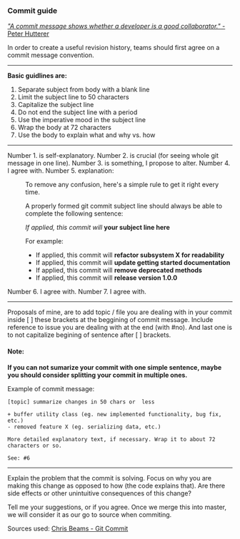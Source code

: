 ### Commit guide
 
 
 [*"A commit message shows whether a developer is a good collaborator."* - Peter Hutterer](https://au.linkedin.com/in/peterhutterer/en)
 
In order to create a useful revision history, teams should first agree on a commit message convention.

---

**Basic guidlines are:**

1. Separate subject from body with a blank line
2. Limit the subject line to 50 characters
3. Capitalize the subject line
4. Do not end the subject line with a period
5. Use the imperative mood in the subject line
6. Wrap the body at 72 characters
7. Use the body to explain what and why vs. how

---

Number 1. is self-explanatory.
Number 2. is crucial (for seeing whole git message in one line).
Number 3. is something, I propose to alter.
Number 4. I agree with.
Number 5. explanation:
<dd>To remove any confusion, here's a simple rule to get it right every time.

A properly formed git commit subject line should always be able to complete the following sentence:

*If applied, this commit will* **your subject line here**

For example:
<ul><li>If applied, this commit will <b>refactor subsystem X for readability</b></li>
<li>If applied, this commit will <b>update getting started documentation</b></li>
<li>If applied, this commit will <b>remove deprecated methods</b></li>
<li>If applied, this commit will <b>release version 1.0.0</b></li></ul></dd>

Number 6. I agree with.
Number 7. I agree with.

---

Proposals of mine, are to add topic / file you are dealing with in your commit inside [ ] these brackets at the beggining of commit message. Include reference to issue you are dealing with at the end (with #no). And last one is to not capitalize begining of sentence after [ ] brackets.

#### Note:
**If you can not sumarize your commit with one simple sentence, maybe you should consider splitting your commit in multiple ones.**

Example of commit message:

```
[topic] summarize changes in 50 chars or  less

+ buffer utility class (eg. new implemented functionality, bug fix, etc.)
- removed feature X (eg. serializing data, etc.)

More detailed explanatory text, if necessary. Wrap it to about 72
characters or so.

See: #6
```

---

Explain the problem that the commit is solving. Focus on why you
are making this change as opposed to how (the code explains that).
Are there side effects or other unintuitive consequences of this
change?


Tell me your suggestions, or if you agree. Once we merge this into master, we will consider it as our go to source when commiting.

Sources used:
[Chris Beams - Git Commit](http://chris.beams.io/posts/git-commit/)


